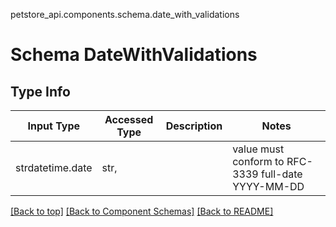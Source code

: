 petstore_api.components.schema.date_with_validations
# Schema DateWithValidations

## Type Info
Input Type | Accessed Type | Description | Notes
------------ | ------------- | ------------- | -------------
strdatetime.date | str,  |  | value must conform to RFC-3339 full-date YYYY-MM-DD

[[Back to top]](#top) [[Back to Component Schemas]](../../../README.md#Component-Schemas) [[Back to README]](../../../README.md)
